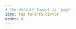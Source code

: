 ```yaml
---
# the default layout is 'page'
icon: fas fa-info-circle
order: 4
---
```


<!-- >> Add Markdown syntax content to file `_tabs/about.md`{: .filepath } and it will show up on this page.
 {: .prompt-tip } --> 

